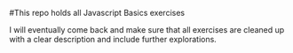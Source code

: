#This repo holds all Javascript Basics exercises

I will eventually come back and make sure that all exercises are cleaned up
with a clear description and include further explorations.
